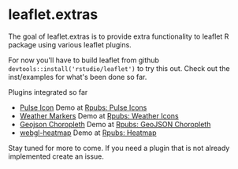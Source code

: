 # leaflet.extras

The goal of leaflet.extras is to provide extra functionality to leaflet R package using various leaflet plugins.

For now you'll have to build leaflet from github `devtools::install('rstudio/leaflet')`
to try this out. Check out the inst/examples for what's been done so far.


Plugins integrated so far


- [Pulse Icon](https://github.com/mapshakers/leaflet-icon-pulse) Demo at [Rpubs: Pulse Icons](http://rpubs.com/bhaskarvk/leaflet-pulseIcon)
- [Weather Markers](https://github.com/tallsam/Leaflet.weather-markers) Demo at [Rpubs: Weather Icons](http://rpubs.com/bhaskarvk/leaflet-weather)
- [Geojson Choropleth](https://github.com/timwis/leaflet-choropleth) Demo at [Rpubs: GeoJSON Choropleth](http://rpubs.com/bhaskarvk/geojson-choropleth)
- [webgl-heatmap](https://github.com/ursudio/webgl-heatmap-leaflet) Demo at [Rpubs: Heatmap](http://rpubs.com/bhaskarvk/leaflet-heatmap)

Stay tuned for more to come. If you need a plugin that is not already implemented create an issue.

